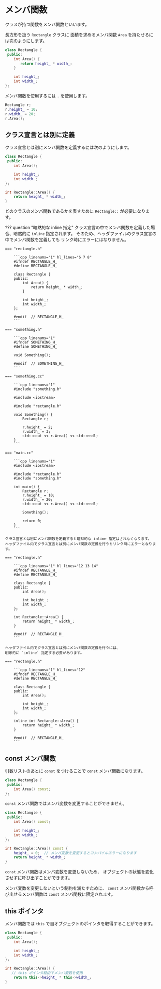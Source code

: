 # メンバ関数

クラスが持つ関数をメンバ関数といいます。

長方形を扱う `Rectangle` クラスに
面積を求めるメンバ関数 `Area` を持たせるには次のようにします。

```cpp hl_lines="3 4 5"
class Rectangle {
 public:
    int Area() {
       return height_ * width_;
    }

    int height_;
    int width_;
};
```

メンバ関数を使用するには `.` を使用します。

```cpp hl_lines="4"
Rectangle r;
r.height_ = 10;
r.width_ = 20;
r.Area();
```

## クラス宣言とは別に定義

クラス宣言とは別にメンバ関数を定義するには次のようにします。

```cpp hl_lines="3 9 10 11"
class Rectangle {
 public:
    int Area();

    int height_;
    int width_;
};

int Rectangle::Area() {
    return height_ * width_;
}
```

どのクラスのメンバ関数であるかを表すために `Rectangle::` が必要になります。

??? question "暗黙的な inline 指定"
    クラス宣言の中でメンバ関数を定義した場合、暗黙的に `inline` 指定されます。
    そのため、ヘッダファイルのクラス宣言の中でメンバ関数を定義しても
    リンク時にエラーにはなりません。

    === "rectangle.h"

        ```cpp linenums="1" hl_lines="6 7 8"
        #ifndef RECTANGLE_H_
        #define RECTANGLE_H_

        class Rectangle {
        public:
            int Area() {
                return height_ * width_;
            }

            int height_;
            int width_;
        };

        #endif  // RECTANGLE_H_
        ```

    === "something.h"

        ```cpp linenums="1"
        #ifndef SOMETHING_H_
        #define SOMETHING_H_

        void Something();

        #endif  // SOMETHING_H_
        ```

    === "something.cc"

        ```cpp linenums="1"
        #include "something.h"

        #include <iostream>

        #include "rectangle.h"

        void Something() {
            Rectangle r;

            r.height_ = 2;
            r.width_ = 3;
            std::cout << r.Area() << std::endl;
        }
        ```

    === "main.cc"

        ```cpp linenums="1"
        #include <iostream>

        #include "rectangle.h"
        #include "something.h"

        int main() {
            Rectangle r;
            r.height_ = 10;
            r.width_ = 20;
            std::cout << r.Area() << std::endl;

            Something();

            return 0;
        }
        ```

    クラス宣言とは別にメンバ関数を定義すると暗黙的な inline 指定はされなくなります。
    ヘッダファイル内でクラス宣言とは別にメンバ関数の定義を行うとリンク時にエラーとなります。

    === "rectangle.h"

        ```cpp linenums="1" hl_lines="12 13 14"
        #ifndef RECTANGLE_H_
        #define RECTANGLE_H_

        class Rectangle {
        public:
            int Area();

            int height_;
            int width_;
        };

        int Rectangle::Area() {
            return height_ * width_;
        }

        #endif  // RECTANGLE_H_
        ```

    ヘッダファイル内でクラス宣言とは別にメンバ関数の定義を行うには、
    明示的に `inline` 指定する必要があります。

    === "rectangle.h"

        ```cpp linenums="1" hl_lines="12"
        #ifndef RECTANGLE_H_
        #define RECTANGLE_H_

        class Rectangle {
        public:
            int Area();

            int height_;
            int width_;
        };

        inline int Rectangle::Area() {
            return height_ * width_;
        }

        #endif  // RECTANGLE_H_
        ```

## const メンバ関数

引数リストのあとに `const` をつけることで `const` メンバ関数になります。

```cpp hl_lines="3"
class Rectangle {
 public:
    int Area() const;
};
```

`const` メンバ関数ではメンバ変数を変更することができません。

```cpp hl_lines="10"
class Rectangle {
 public:
    int Area() const;

    int height_;
    int width_;
};

int Rectangle::Area() const {
    height_ = 0;  // メンバ変数を変更するとコンパイルエラーになります
    return height_ * width_;
}
```

`const` メンバ関数はメンバ変数を変更しないため、
オブジェクトの状態を変化させずに呼び出すことができます。

メンバ変数を変更しないという制約を満たすために、
`const` メンバ関数から呼び出せるメンバ関数は `const` メンバ関数に限定されます。

## this ポインタ

メンバ関数では `this` で自オブジェクトのポインタを取得することができます。

```cpp
class Rectangle {
 public:
    int Area();

    int height_;
    int width_;
};

int Rectangle::Area() {
   // this ポインタ経由でメンバ変数を使用
    return this->height_ * this->width_;
}
```
